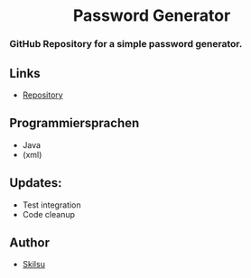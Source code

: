 <h1 align="center">Password Generator</h1>

### GitHub Repository for a simple password generator.

## Links

- [Repository](https://github.com/Skilsu/PasswordCreator "Password Creator")
  
## Programmiersprachen

 - Java
 - (xml)

## Updates:

- Test integration
- Code cleanup

## Author

- [Skilsu](https://github.com/Skilsu "Skilsu")
